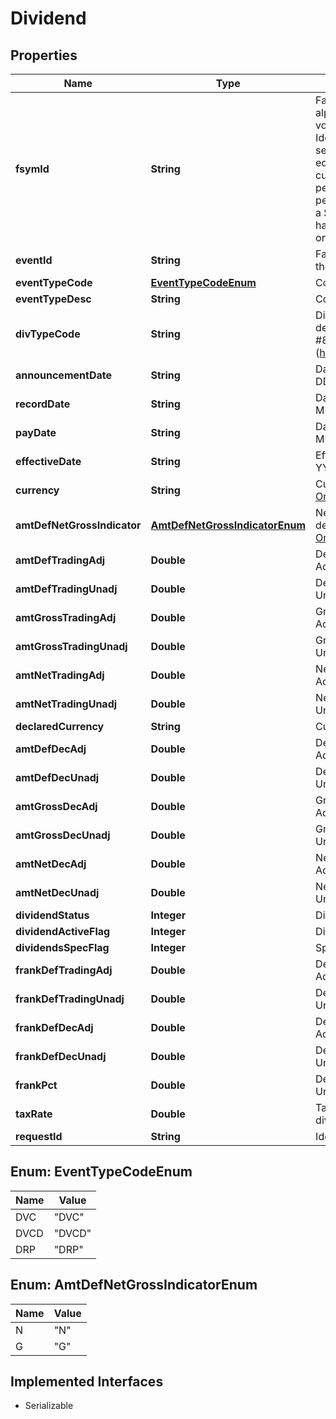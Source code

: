

# Dividend


## Properties

Name | Type | Description | Notes
------------ | ------------- | ------------- | -------------
**fsymId** | **String** | Factset Regional Security Identifier. Six alpha-numeric characters, excluding vowels, with an -R suffix (XXXXXX-R). Identifies the security&#39;s best regional security data series per currency. For equities, all primary listings per region and currency are allocated a regional-level permanent identifier. The regional-level permanent identifier will be available once a SEDOL representing the region/currency has been allocated and the identifiers are on FactSet. |  [optional]
**eventId** | **String** | FactSet identifier that uniquely identifies the Event. |  [optional]
**eventTypeCode** | [**EventTypeCodeEnum**](#EventTypeCodeEnum) | Corporate Actions Event type code. |  [optional]
**eventTypeDesc** | **String** | Corporate Actions Event type description. |  [optional]
**divTypeCode** | **String** | Dividend Type Code. For code descriptions, visit [Online Assistant Page #8764] (https://oa.apps.factset.com/pages/8764).  |  [optional]
**announcementDate** | **String** | Date Event was announced in YYYY-MM-DD format. |  [optional]
**recordDate** | **String** | Date of Record for distribution in YYYY-MM-DD format. |  [optional]
**payDate** | **String** | Date of Payment for distribution in YYYY-MM-DD format. |  [optional]
**effectiveDate** | **String** | Effective Date or Ex-Date of distribution in YYYY-MM-DD format. |  [optional]
**currency** | **String** | Currency ISO code. For more details, visit [Online Assistant Page #1470](https://oa.apps.factset.com/pages/1470). |  [optional]
**amtDefNetGrossIndicator** | [**AmtDefNetGrossIndicatorEnum**](#AmtDefNetGrossIndicatorEnum) | Net/Gross Marker Code. For details describing Net vs. Gross dividends, visit [Online Assistant Page #11512](https://oa.apps.factset.com/pages/11512). |  [optional]
**amtDefTradingAdj** | **Double** | Default Amount - Trading Currency, Split Adjusted |  [optional]
**amtDefTradingUnadj** | **Double** | Default Amount - Trading Currency, Unadjusted |  [optional]
**amtGrossTradingAdj** | **Double** | Gross Amount - Trading Currency, Split Adjusted  |  [optional]
**amtGrossTradingUnadj** | **Double** | Gross Amount - Trading Currency, Unadjusted  |  [optional]
**amtNetTradingAdj** | **Double** | Net Amount - Trading Currency, Split Adjusted |  [optional]
**amtNetTradingUnadj** | **Double** | Net Amount - Trading Currency, Unadjusted |  [optional]
**declaredCurrency** | **String** | Currency code for declared dividend. |  [optional]
**amtDefDecAdj** | **Double** | Default Amount - Declared Currency, Split Adjusted |  [optional]
**amtDefDecUnadj** | **Double** | Default Amount - Declared Currency, Unadjusted |  [optional]
**amtGrossDecAdj** | **Double** | Gross Amount - Declared Currency, Split Adjusted  |  [optional]
**amtGrossDecUnadj** | **Double** | Gross Amount - Declared Currency, Unadjusted  |  [optional]
**amtNetDecAdj** | **Double** | Net Amount - Declared Currency, Split Adjusted  |  [optional]
**amtNetDecUnadj** | **Double** | Net Amount - Declared Currency, Unadjusted  |  [optional]
**dividendStatus** | **Integer** | Dividend Status Flag - 1&#x3D;Yes, 0&#x3D;No |  [optional]
**dividendActiveFlag** | **Integer** | Dividend active Flag - 1&#x3D;Yes, 0&#x3D;No |  [optional]
**dividendsSpecFlag** | **Integer** | Special Dividend Flag - 1&#x3D;Yes, 0&#x3D;No |  [optional]
**frankDefTradingAdj** | **Double** | Default Frank - Trading Currency, Split Adjusted |  [optional]
**frankDefTradingUnadj** | **Double** | Default Frank - Trading Currency, Unadjusted |  [optional]
**frankDefDecAdj** | **Double** | Default Frank - Declared Currency, Split Adjusted |  [optional]
**frankDefDecUnadj** | **Double** | Default Frank - Declared Currency, Unadjusted |  [optional]
**frankPct** | **Double** | Default Amount - Declared Currency, Unadjusted |  [optional]
**taxRate** | **Double** | Tax Rate for on gross dividend for net dividend. |  [optional]
**requestId** | **String** | Identifier that was used for the request. |  [optional]



## Enum: EventTypeCodeEnum

Name | Value
---- | -----
DVC | &quot;DVC&quot;
DVCD | &quot;DVCD&quot;
DRP | &quot;DRP&quot;



## Enum: AmtDefNetGrossIndicatorEnum

Name | Value
---- | -----
N | &quot;N&quot;
G | &quot;G&quot;


## Implemented Interfaces

* Serializable



